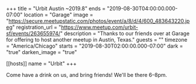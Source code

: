 +++
title = "Urbit Austin ~2019.8"
ends = "2019-08-30T04:00:00.000-07:00"
location = "Garage"
image = "https://secure.meetupstatic.com/photos/event/a/8/d/4/600_483643220.jpeg"
registration_url = "https://www.meetup.com/urbit-sf/events/263655974/"
description = "Thanks to our friends over at Garage for offering to host another meetup in Austin, Texas."
guests = ""
timezone = "America/Chicago"
starts = "2019-08-30T02:00:00.000-07:00"
dark = "true"
darken_image = "true"

[[hosts]]
name = "Urbit"
+++

Come have a drink on us, and bring friends! We'll be there 6–8pm.
